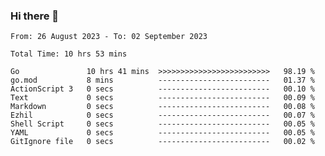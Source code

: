 ### Hi there 👋

<!--
**zhumeme/zhumeme** is a ✨ _special_ ✨ repository because its `README.md` (this file) appears on your GitHub profile.

Here are some ideas to get you started:

- 🔭 I’m currently working on ...
- 🌱 I’m currently learning ...
- 👯 I’m looking to collaborate on ...
- 🤔 I’m looking for help with ...
- 💬 Ask me about ...
- 📫 How to reach me: ...
- 😄 Pronouns: ...
- ⚡ Fun fact: ...
-->

<!--START_SECTION:waka-->

```all_time
From: 26 August 2023 - To: 02 September 2023

Total Time: 10 hrs 53 mins

Go               10 hrs 41 mins  >>>>>>>>>>>>>>>>>>>>>>>>>   98.19 %
go.mod           8 mins          -------------------------   01.37 %
ActionScript 3   0 secs          -------------------------   00.10 %
Text             0 secs          -------------------------   00.09 %
Markdown         0 secs          -------------------------   00.08 %
Ezhil            0 secs          -------------------------   00.07 %
Shell Script     0 secs          -------------------------   00.05 %
YAML             0 secs          -------------------------   00.05 %
GitIgnore file   0 secs          -------------------------   00.02 %
```

<!--END_SECTION:waka-->
